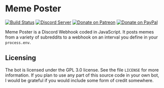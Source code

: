 # Meme Poster
[![Build Status](https://travis-ci.org/dragonfire535/meme-poster.svg?branch=master)](https://travis-ci.org/dragonfire535/meme-poster)
[![Discord Server](https://discordapp.com/api/guilds/252317073814978561/embed.png)](https://discord.gg/sbMe32W)
[![Donate on Patreon](https://img.shields.io/badge/patreon-donate-orange.svg)](https://www.patreon.com/dragonfire535)
[![Donate on PayPal](https://img.shields.io/badge/paypal-donate-blue.svg)](https://www.paypal.me/dragonfire535)

Meme Poster is a Discord Webhook coded in JavaScript. It posts memes from a
variety of subreddits to a webhook on an interval you define in your
`process.env`.

## Licensing
The bot is licensed under the GPL 3.0 license. See the file `LICENSE` for more
information. If you plan to use any part of this source code in your own bot, I
would be grateful if you would include some form of credit somewhere.
